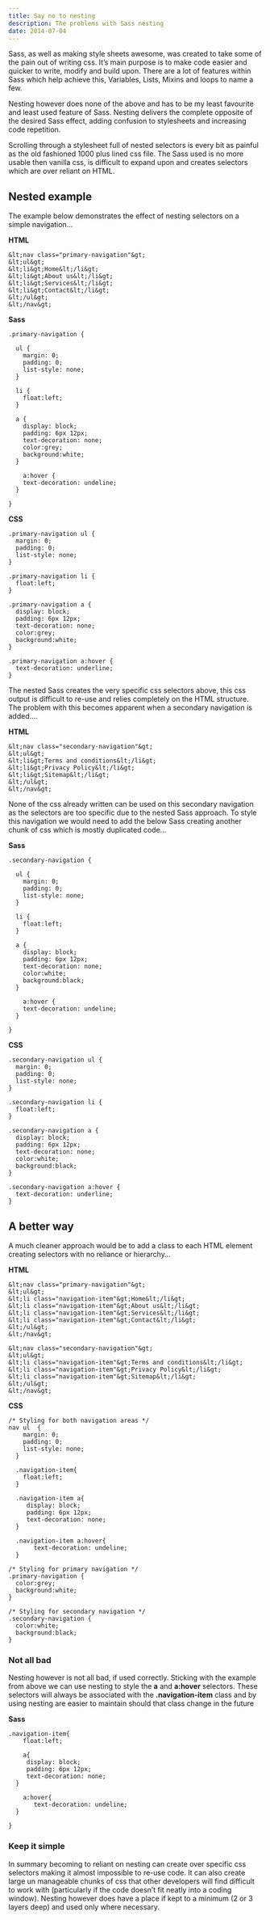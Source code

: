 ```yaml
---
title: Say no to nesting
description: The problems with Sass nesting
date: 2014-07-04
---
```


Sass, as well as making style sheets awesome, was created to take some of the pain out of writing css. It&#8217;s main purpose is to make code easier and quicker to write, modify and build upon. There are a lot of features within Sass which help achieve this, Variables, Lists, Mixins and loops to name a few.

Nesting however does none of the above and has to be my least favourite and least used feature of Sass. Nesting delivers the complete opposite of the desired Sass effect, adding confusion to stylesheets and increasing code repetition.

Scrolling through a stylesheet full of nested selectors is every bit as painful as the old fashioned 1000 plus lined css file. The Sass used is no more usable then vanilla css, is difficult to expand upon and creates selectors which are over reliant on HTML.

<h2 class="heading">Nested example </h2>

The example below demonstrates the effect of nesting selectors on a simple navigation&#8230;

**HTML**

```
&lt;nav class="primary-navigation"&gt;
&lt;ul&gt;
&lt;li&gt;Home&lt;/li&gt;
&lt;li&gt;About us&lt;/li&gt;
&lt;li&gt;Services&lt;/li&gt;
&lt;li&gt;Contact&lt;/li&gt;
&lt;/ul&gt;
&lt;/nav&gt;
```

**Sass**

```
.primary-navigation {

  ul {
    margin: 0;
    padding: 0;
    list-style: none;
  }

  li {
  	float:left;
  }

  a {
    display: block;
    padding: 6px 12px;
    text-decoration: none;
    color:grey;
    background:white;
  }

    a:hover {
    text-decoration: undeline;
  }

}
```

**CSS**

```
.primary-navigation ul {
  margin: 0;
  padding: 0;
  list-style: none;
}

.primary-navigation li {
  float:left;
}

.primary-navigation a {
  display: block;
  padding: 6px 12px;
  text-decoration: none;
  color:grey;
  background:white;
}

.primary-navigation a:hover {
  text-decoration: underline;
}
```

The nested Sass creates the very specific css selectors above, this css output is difficult to re-use and relies completely on the HTML structure. The problem with this becomes apparent when a secondary navigation is added&#8230;.

**HTML**

```
&lt;nav class="secondary-navigation"&gt;
&lt;ul&gt;
&lt;li&gt;Terms and conditions&lt;/li&gt;
&lt;li&gt;Privacy Policy&lt;/li&gt;
&lt;li&gt;Sitemap&lt;/li&gt;
&lt;/ul&gt;
&lt;/nav&gt;
```

None of the css already written can be used on this secondary navigation as the selectors are too specific due to the nested Sass approach. To style this navigation we would need to add the below Sass creating another chunk of css which is mostly duplicated code&#8230;

**Sass**

```
.secondary-navigation {

  ul {
    margin: 0;
    padding: 0;
    list-style: none;
  }

  li {
  	float:left;
  }

  a {
    display: block;
    padding: 6px 12px;
    text-decoration: none;
    color:white;
    background:black;
  }

    a:hover {
    text-decoration: undeline;
  }

}
```

**CSS**

```
.secondary-navigation ul {
  margin: 0;
  padding: 0;
  list-style: none;
}

.secondary-navigation li {
  float:left;
}

.secondary-navigation a {
  display: block;
  padding: 6px 12px;
  text-decoration: none;
  color:white;
  background:black;
}

.secondary-navigation a:hover {
  text-decoration: underline;
}

```

<h2 class="heading"> A better way </h2>

A much cleaner approach would be to add a class to each HTML element creating selectors with no reliance or hierarchy&#8230;

**HTML**

```
&lt;nav class="primary-navigation"&gt;
&lt;ul&gt;
&lt;li class="navigation-item"&gt;Home&lt;/li&gt;
&lt;li class="navigation-item"&gt;About us&lt;/li&gt;
&lt;li class="navigation-item"&gt;Services&lt;/li&gt;
&lt;li class="navigation-item"&gt;Contact&lt;/li&gt;
&lt;/ul&gt;
&lt;/nav&gt;

&lt;nav class="secondary-navigation"&gt;
&lt;ul&gt;
&lt;li class="navigation-item"&gt;Terms and conditions&lt;/li&gt;
&lt;li class="navigation-item"&gt;Privacy Policy&lt;/li&gt;
&lt;li class="navigation-item"&gt;Sitemap&lt;/li&gt;
&lt;/ul&gt;
&lt;/nav&gt;

```

**CSS**

```
/* Styling for both navigation areas */
nav ul  {
    margin: 0;
    padding: 0;
    list-style: none;
  }

  .navigation-item{
    float:left;
  }

  .navigation-item a{
     display: block;
     padding: 6px 12px;
     text-decoration: none;
  }

  .navigation-item a:hover{
       text-decoration: undeline;
  }

/* Styling for primary navigation */
.primary-navigation {
  color:grey;
  background:white;
}

/* Styling for secondary navigation */
.secondary-navigation {
  color:white;
  background:black;
}
```

<h3 class="heading"> Not all bad </h3>

Nesting however is not all bad, if used correctly. Sticking with the example from above we can use nesting to style the **a** and **a:hover** selectors. These selectors will always be associated with the **.navigation-item** class and by using nesting are easier to maintain should that class change in the future

**Sass**

```
.navigation-item{
    float:left;

    a{
     display: block;
     padding: 6px 12px;
     text-decoration: none;
  }

    a:hover{
       text-decoration: undeline;
  }

}
```

<h3 class="heading"> Keep it simple </h3>

In summary becoming to reliant on nesting can create over specific css selectors making it almost impossible to re-use code. It can also create large un manageable chunks of css that other developers will find difficult to work with (particularly if the code doesn&#8217;t fit neatly into a coding window). Nesting however does have a place if kept to a minimum (2 or 3 layers deep) and used only where necessary.
